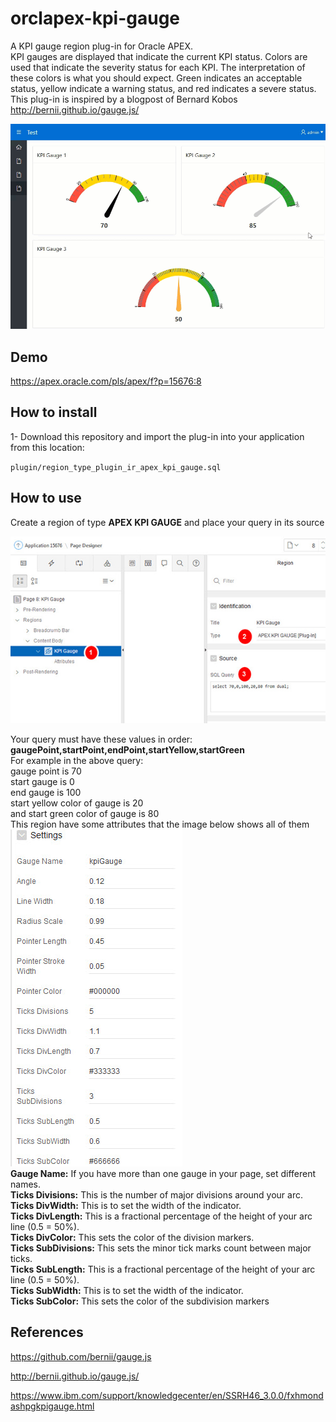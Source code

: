 # orclapex-kpi-gauge
A KPI gauge region plug-in for Oracle APEX.  
KPI  gauges are displayed that indicate the current KPI status. Colors are used that indicate the severity status for each KPI. The interpretation of these colors is what you should expect. Green indicates an acceptable status, yellow indicate a warning status, and red indicates a severe status.  
This  plug-in is inspired by a blogpost of  Bernard Kobos http://bernii.github.io/gauge.js/  

![](https://raw.githubusercontent.com/mortezamashhadi/orclapex-kpi-gauge/master/preview.gif?token=AsPn-ovPRFreVchdgDn-QkYcw4_5rXEpks5cTEDSwA%3D%3D)

## Demo
https://apex.oracle.com/pls/apex/f?p=15676:8

## How to install
1- Download this repository and import the plug-in into your application from this location:

`plugin/region_type_plugin_ir_apex_kpi_gauge.sql`

## How to use
Create a region of type **APEX KPI GAUGE** and place your query in its source

<img src="https://raw.githubusercontent.com/mortezamashhadi/orclapex-kpi-gauge/master/images/query.jpg" width="600px">

Your query must have these values in order: **gaugePoint,startPoint,endPoint,startYellow,startGreen**  
For example in the above query:  
gauge point  is 70  
start gauge is 0  
end gauge is  100  
start yellow color of gauge is 20  
and start green color of gauge is 80  
This region have some attributes that the image below shows all of them  
<img src="https://raw.githubusercontent.com/mortezamashhadi/orclapex-kpi-gauge/master/images/attributes.jpg">  
**Gauge Name:** If you have more than one gauge in your page, set different names.  
**Ticks Divisions:** This is the number of major divisions around your arc.  
**Ticks DivWidth:** This is to set the width of the indicator.  
**Ticks DivLength:** This is a fractional percentage of the height of your arc line (0.5 = 50%).  
**Ticks DivColor:** This sets the color of the division markers.  
**Ticks SubDivisions:** This sets the minor tick marks count between major ticks.  
**Ticks SubLength:** This is a fractional percentage of the height of your arc line (0.5 = 50%).  
**Ticks SubWidth:** This is to set the width of the indicator.  
**Ticks SubColor:** This sets the color of the subdivision markers  
## References

https://github.com/bernii/gauge.js  

http://bernii.github.io/gauge.js/   

https://www.ibm.com/support/knowledgecenter/en/SSRH46_3.0.0/fxhmondashpgkpigauge.html
